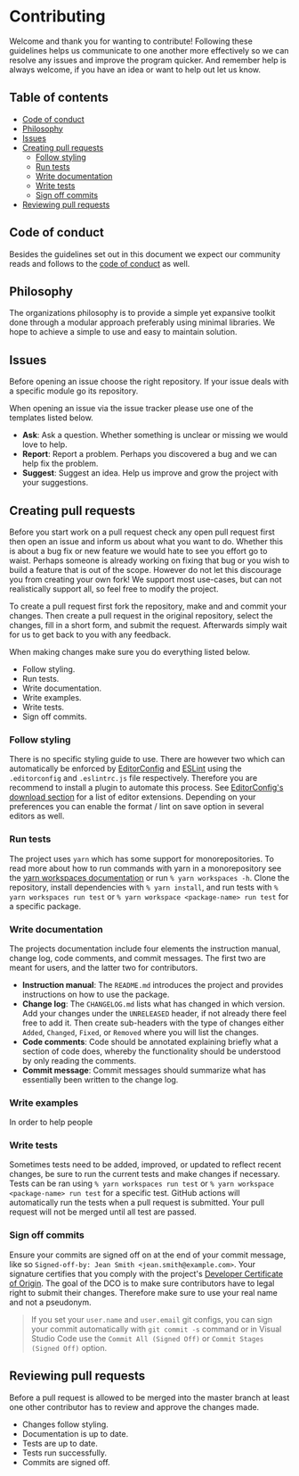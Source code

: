 # Contributing

Welcome and thank you for wanting to contribute! Following these guidelines helps us communicate to one another more effectively so we can resolve any issues and improve the program quicker. And remember help is always welcome, if you have an idea or want to help out let us know.

## Table of contents

+ [Code of conduct](#code-of-conduct)
+ [Philosophy](#philosophy)
+ [Issues](#issues)
+ [Creating pull requests](#creating-pull-requests)
  + [Follow styling](#follow-styling)
  + [Run tests](#run-tests)
  + [Write documentation](#write-documentation)
  + [Write tests](#write-tests)
  + [Sign off commits](#sign-off-commits)
+ [Reviewing pull requests](#reviewing-pull-requests)

## Code of conduct

Besides the guidelines set out in this document we expect our community reads and follows to the [code of conduct](/CODE_OF_CONDUCT) as well.

## Philosophy

The organizations philosophy is to provide a simple yet expansive toolkit done through a modular approach preferably using minimal libraries. We hope to achieve a simple to use and easy to maintain solution.

## Issues

Before opening an issue choose the right repository. If your issue deals with a specific module go its repository.

When opening an issue via the issue tracker please use one of the templates listed below.
+ **Ask**: Ask a question. Whether something is unclear or missing we would love to help.
+ **Report**: Report a problem. Perhaps you discovered a bug and we can help fix the problem.
+ **Suggest**: Suggest an idea. Help us improve and grow the project with your suggestions.

## Creating pull requests

Before you start work on a pull request check any open pull request first then open an issue and inform us about what you want to do. Whether this is about a bug fix or new feature we would hate to see you effort go to waist. Perhaps someone is already working on fixing that bug or you wish to build a feature that is out of the scope. However do not let this discourage you from creating your own fork! We support most use-cases, but can not realistically support all, so feel free to modify the project.

To create a pull request first fork the repository, make and and commit your changes. Then create a pull request in the original repository, select the changes, fill in a short form, and submit the request. Afterwards simply wait for us to get back to you with any feedback.

When making changes make sure you do everything listed below.
+ Follow styling.
+ Run tests.
+ Write documentation.
+ Write examples.
+ Write tests.
+ Sign off commits.

### Follow styling

There is no specific styling guide to use. There are however two which can automatically be enforced by [EditorConfig](https://editorconfig.org) and [ESLint](https://eslint.org) using the `.editorconfig` and `.eslintrc.js` file respectively. Therefore you are recommend to install a plugin to automate this process. See [EditorConfig's download section](https://editorconfig.org/#download) for a list of editor extensions. Depending on your preferences you can enable the format / lint on save option in several editors as well.

### Run tests

The project uses `yarn` which has some support for monorepositories. To read more about how to run commands with yarn in a monorepository see the [yarn workspaces documentation](https://yarnpkg.com/features/workspaces) or run `% yarn workspaces -h`. Clone the repository, install dependencies with `% yarn install`, and run tests with `% yarn workspaces run test` or `% yarn workspace <package-name> run test` for a specific package.

### Write documentation

The projects documentation include four elements the instruction manual, change log, code comments, and commit messages. The first two are meant for users, and the latter two for contributors.

+ **Instruction manual**: The `README.md` introduces the project and provides instructions on how to use the package.
+ **Change log**: The `CHANGELOG.md` lists what has changed in which version. Add your changes under the `UNRELEASED` header, if not already there feel free to add it. Then create sub-headers with the type of changes either `Added`, `Changed`, `Fixed`, or `Removed` where you will list the changes.
+ **Code comments**: Code should be annotated explaining briefly what a section of code does, whereby the functionality should be understood by only reading the comments.
+ **Commit message**: Commit messages should summarize what has essentially been written to the change log.

### Write examples

In order to help people

### Write tests

Sometimes tests need to be added, improved, or updated to reflect recent changes, be sure to run the current tests and make changes if necessary. Tests can be ran using `% yarn workspaces run test` or `% yarn workspace <package-name> run test` for a specific test. GitHub actions will automatically run the tests when a pull request is submitted. Your pull request will not be merged until all test are passed.

### Sign off commits

Ensure your commits are signed off on at the end of your commit message, like so `Signed-off-by: Jean Smith <jean.smith@example.com>`. Your signature certifies that you comply with the project's [Developer Certificate of Origin](/DCO). The goal of the DCO is to make sure contributors have to legal right to submit their changes. Therefore make sure to use your real name and not a pseudonym.

> If you set your `user.name` and `user.email` git configs, you can sign your commit automatically with `git commit -s` command or in Visual Studio Code use the `Commit All (Signed Off)` or `Commit Stages (Signed Off)` option.

## Reviewing pull requests

Before a pull request is allowed to be merged into the master branch at least one other contributor has to review and approve the changes made.

+ Changes follow styling.
+ Documentation is up to date.
+ Tests are up to date.
+ Tests run successfully.
+ Commits are signed off.
